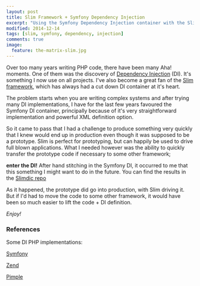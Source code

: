 ```yaml
---
layout: post
title: Slim Framework + Symfony Dependency Injection
excerpt: "Using the Symfony Dependency Injection container with the Slim Framework"
modified: 2014-12-14
tags: [slim, symfony, dependency, injection]
comments: true
image:
  feature: the-matrix-slim.jpg
---
```


Over too many years writing PHP code, there have been many Aha! moments. One of
them was the discovery of [Dependency Injection](http://en.wikipedia.org/wiki/Dependency_injection) (DI).
It's something I now use on all projects.  I've also become a great fan 
of the [Slim framework](http://www.slimframework.com/), which has always had a
cut down DI container at it's heart.


The problem starts when you are writing complex systems and after trying many
DI implementations, I have for the last few years favoured the Symfony DI container,
principally because of it's very straightforward implementation and powerful XML
definition option.


So it came to pass that I had a challenge to produce something very quickly that
I knew would end up in production even though it was supposed to be a prototype.
Slim is perfect for prototyping, but can happily be used to drive full blown
applications.  What I needed however was the ability to quickly transfer the
prototype code if necessary to some other framework; 

**enter the DI!**  After hand stitching in the Symfony DI, it occurred to me 
that this something I might want to do in the future.  You can find the results 
in the [Slimdic repo](https://github.com/the-matrix/Slim-Dic-Example)

As it happened, the prototype did go into production, with Slim driving it. But
if I'd had to move the code to some other framework, it would have been so much
easier to lift the code + DI definition.

*Enjoy!*


### References

Some DI PHP implementations:

[Symfony](http://symfony.com/doc/current/components/dependency_injection/introduction.html)

[Zend](http://framework.zend.com/manual/2.1/en/tutorials/quickstart.di.html)

[Pimple](http://pimple.sensiolabs.org/)